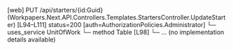 [web] PUT /api/starters/{id:Guid}  (Workpapers.Next.API.Controllers.Templates.StartersController.UpdateStarter)  [L94–L111] status=200 [auth=AuthorizationPolicies.Administrator]
  └─ uses_service UnitOfWork
    └─ method Table [L98]
      └─ ... (no implementation details available)


